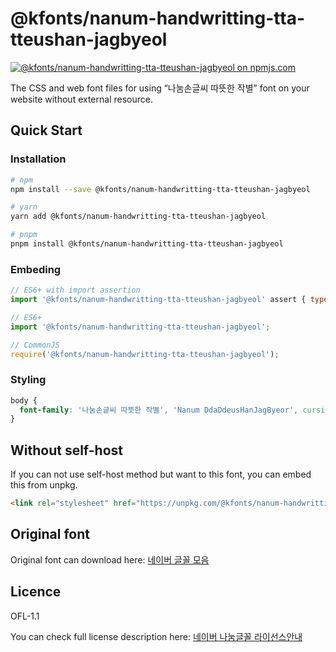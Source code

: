 # @kfonts/nanum-handwritting-tta-tteushan-jagbyeol

[![@kfonts/nanum-handwritting-tta-tteushan-jagbyeol on npmjs.com](https://img.shields.io/npm/v/%40kfonts%2Fnanum-handwritting-tta-tteushan-jagbyeol)](https://www.npmjs.com/package/@kfonts/nanum-handwritting-tta-tteushan-jagbyeol)

The CSS and web font files for using &OpenCurlyDoubleQuote;나눔손글씨 따뜻한 작별&CloseCurlyDoubleQuote; font on your website without external resource.

## Quick Start

### Installation

```sh
# npm
npm install --save @kfonts/nanum-handwritting-tta-tteushan-jagbyeol

# yarn
yarn add @kfonts/nanum-handwritting-tta-tteushan-jagbyeol

# pnpm
pnpm install @kfonts/nanum-handwritting-tta-tteushan-jagbyeol
```

### Embeding

```js
// ES6+ with import assertion
import '@kfonts/nanum-handwritting-tta-tteushan-jagbyeol' assert { type: 'css' };

// ES6+
import '@kfonts/nanum-handwritting-tta-tteushan-jagbyeol';

// CommonJS
require('@kfonts/nanum-handwritting-tta-tteushan-jagbyeol');
```

### Styling

```css
body {
  font-family: '나눔손글씨 따뜻한 작별', 'Nanum DdaDdeusHanJagByeor', cursive;
}
```

## Without self-host

If you can not use self-host method but want to this font, you can embed this from unpkg.

```html
<link rel="stylesheet" href="https://unpkg.com/@kfonts/nanum-handwritting-tta-tteushan-jagbyeol/index.css" />
```

## Original font

Original font can download here: [네이버 글꼴 모음](https://hangeul.naver.com/font)

## Licence

OFL-1.1

You can check full license description here: [네이버 나눔글꼴 라이선스안내](https://help.naver.com/service/30016/contents/18088?osType=PC&lang=ko)

